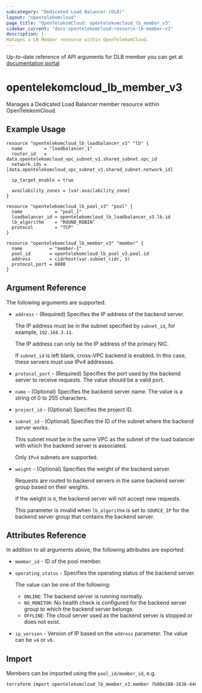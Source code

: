 ```yaml
---
subcategory: "Dedicated Load Balancer (DLB)"
layout: "opentelekomcloud"
page_title: "OpenTelekomCloud: opentelekomcloud_lb_member_v3"
sidebar_current: "docs-opentelekomcloud-resource-lb-member-v3"
description: |-
Manages a LB Member resource within OpenTelekomCloud.
---
```


Up-to-date reference of API arguments for DLB member you can get at
[documentation portal](https://docs.otc.t-systems.com/elastic-load-balancing/api-ref/apis_v3/backend_server)

# opentelekomcloud_lb_member_v3

Manages a Dedicated Load Balancer member resource within OpenTelekomCloud.

## Example Usage

```hcl
resource "opentelekomcloud_lb_loadbalancer_v3" "lb" {
  name        = "loadbalancer_1"
  router_id   = data.opentelekomcloud_vpc_subnet_v1.shared_subnet.vpc_id
  network_ids = [data.opentelekomcloud_vpc_subnet_v1.shared_subnet.network_id]

  ip_target_enable = true

  availability_zones = [var.availability_zone]
}

resource "opentelekomcloud_lb_pool_v3" "pool" {
  name            = "pool_1"
  loadbalancer_id = opentelekomcloud_lb_loadbalancer_v3.lb.id
  lb_algorithm    = "ROUND_ROBIN"
  protocol        = "TCP"
}

resource "opentelekomcloud_lb_member_v3" "member" {
  name          = "member-1"
  pool_id       = opentelekomcloud_lb_pool_v3.pool.id
  address       = cidrhost(var.subnet_cidr, 3)
  protocol_port = 8080
}
```

## Argument Reference

The following arguments are supported:

* `address` - (Required) Specifies the IP address of the backend server.

  The IP address must be in the subnet specified by `subnet_id`, for example, `192.168.3.11`.

  The IP address can only be the IP address of the primary NIC.

  If `subnet_id` is left blank, cross-VPC backend is enabled. In this case, these servers must use IPv4 addresses.

* `protocol_port` - (Required) Specifies the port used by the backend server to receive requests. The value should be a
  valid port.

* `name` - (Optional) Specifies the backend server name. The value is a string of 0 to 255 characters.

* `project_id` - (Optional) Specifies the project ID.

* `subnet_id` - (Optional) Specifies the ID of the subnet where the backend server works.

  This subnet must be in the same VPC as the subnet of the load balancer with which the backend server is associated.

  Only `IPv4` subnets are supported.

* `weight` - (Optional) Specifies the weight of the backend server.

  Requests are routed to backend servers in the same backend server group based on their weights.

  If the weight is `0`, the backend server will not accept new requests.

  This parameter is invalid when `lb_algorithm` is set to `SOURCE_IP` for the backend server group that contains the
  backend server.

## Attributes Reference

In addition to all arguments above, the following attributes are exported:

* `member_id` - ID of the pool member.

* `operating_status` - Specifies the operating status of the backend server.

  The value can be one of the following:
    * `ONLINE`: The backend server is running normally.
    * `NO_MONITOR`: No health check is configured for the backend server group to which the backend server belongs.
    * `OFFLINE`: The cloud server used as the backend server is stopped or does not exist.

* `ip_version` - Version of IP based on the `address` parameter. The value can be `v4` or `v6`.

## Import

Members can be imported using the `pool_id/member_id`, e.g.

```sh
terraform import opentelekomcloud_lb_member_v3.member 7b80e108-1636-44e5-aece-986b0052b7dd/1bb93b8b-37a4-4b50-92cc-daa4c89d4e4c
```
